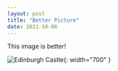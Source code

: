 ```yaml
---
layout: post
title: "Better Picture"
date: 2021-10-06
---
```

This image is better!  

![Edinburgh Castle](/assets/images/edinburgh-castle.jpg){: width="700" }
